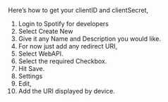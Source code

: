 Here’s how to get your clientID and clientSecret,
  1.  Login to Spotify for developers
  2.  Select Create New
  3.  Give it any Name and Description you would like.
  4.  For now just add any redirect URI,
  5.  Select WebAPI.
  6.  Select the required Checkbox.
  7.  Hit Save.
  8.  Settings
  9.  Edit,
  10.  Add the URI displayed by device.
